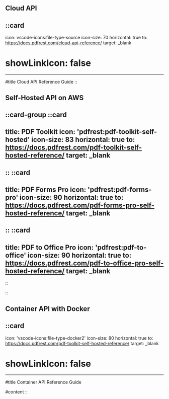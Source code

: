 

## Cloud API
::card
---
icon: vscode-icons:file-type-source
icon-size: 70
horizontal: true
to: https://docs.pdfrest.com/cloud-api-reference/
target: _blank
# showLinkIcon: false
---

#title
Cloud API Reference Guide
::

## Self-Hosted API on AWS
::card-group
  ::card
  ---
  title: PDF Toolkit
  icon: 'pdfrest:pdf-toolkit-self-hosted'
  icon-size: 83
  horizontal: true
  to: https://docs.pdfrest.com/pdf-toolkit-self-hosted-reference/
  target: _blank
  ---
  ::
  ::card
  ---
  title: PDF Forms Pro
  icon: 'pdfrest:pdf-forms-pro'
  icon-size: 90
  horizontal: true
  to: https://docs.pdfrest.com/pdf-forms-pro-self-hosted-reference/
  target: _blank
  ---
  ::
  ::card
  ---
  title: PDF to Office Pro
  icon: 'pdfrest:pdf-to-office'
  icon-size: 90
  horizontal: true
  to: https://docs.pdfrest.com/pdf-to-office-pro-self-hosted-reference/
  target: _blank
  ---
  ::

::

## Container API with Docker
::card
---
icon: 'vscode-icons:file-type-docker2'
icon-size: 80
horizontal: true
to: https://docs.pdfrest.com/pdf-toolkit-self-hosted-reference/
target: _blank
# showLinkIcon: false
---

#title
Container API Reference Guide

#content
::
